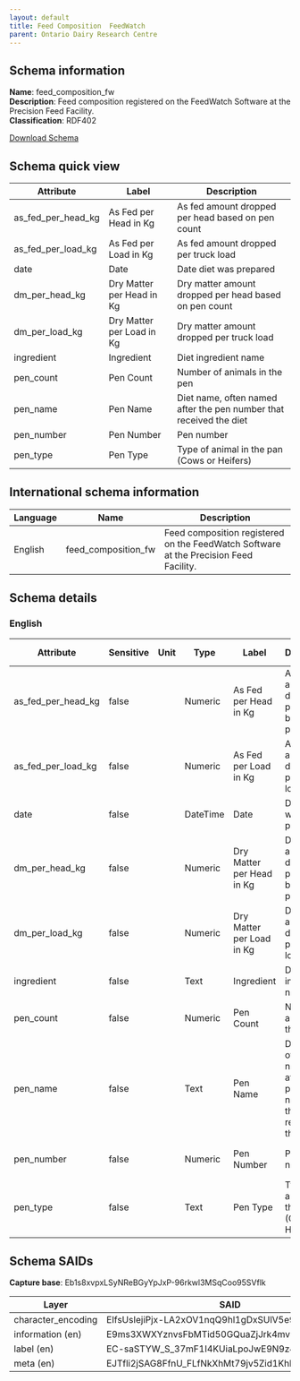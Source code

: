 ```yaml
---
layout: default  
title: Feed Composition  FeedWatch  
parent: Ontario Dairy Research Centre
---
```


## Schema information

**Name**: feed_composition_fw  
**Description**: Feed composition registered on the FeedWatch Software at the Precision Feed Facility.  
**Classification**: RDF402  

[Download Schema](Schema_Feed_Composition_FeedWatch.zip)

## Schema quick view

| Attribute | Label | Description |
| --- | --- | --- |
| as_fed_per_head_kg | As Fed per Head in Kg | As fed amount dropped per head based on pen count |
| as_fed_per_load_kg | As Fed per Load in Kg | As fed amount dropped per truck load |
| date | Date | Date diet was prepared |
| dm_per_head_kg | Dry Matter per Head in Kg | Dry matter amount dropped per head based on pen count |
| dm_per_load_kg | Dry Matter per Load in Kg | Dry matter amount dropped per truck load |
| ingredient | Ingredient | Diet ingredient name |
| pen_count | Pen Count | Number of animals in the pen |
| pen_name | Pen Name | Diet name, often named after the pen number that received the diet |
| pen_number | Pen Number | Pen number |
| pen_type | Pen Type | Type of animal in the pan (Cows or Heifers) |

## International schema information

| Language | Name | Description |
| --- | --- | --- |
| English | feed_composition_fw | Feed composition registered on the FeedWatch Software at the Precision Feed Facility. |

## Schema details

### English

| Attribute | Sensitive | Unit | Type | Label | Description | List | Character encoding |
| --- | --- | --- | --- | --- | --- | --- | --- |
| as_fed_per_head_kg | false |  | Numeric | As Fed per Head in Kg | As fed amount dropped per head based on pen count | Not a list | utf-8 |
| as_fed_per_load_kg | false |  | Numeric | As Fed per Load in Kg | As fed amount dropped per truck load | Not a list | utf-8 |
| date | false |  | DateTime | Date | Date diet was prepared | Not a list | utf-8 |
| dm_per_head_kg | false |  | Numeric | Dry Matter per Head in Kg | Dry matter amount dropped per head based on pen count | Not a list | utf-8 |
| dm_per_load_kg | false |  | Numeric | Dry Matter per Load in Kg | Dry matter amount dropped per truck load | Not a list | utf-8 |
| ingredient | false |  | Text | Ingredient | Diet ingredient name | Not a list | utf-8 |
| pen_count | false |  | Numeric | Pen Count | Number of animals in the pen | Not a list | utf-8 |
| pen_name | false |  | Text | Pen Name | Diet name, often named after the pen number that received the diet | Not a list | utf-8 |
| pen_number | false |  | Numeric | Pen Number | Pen number | Not a list | utf-8 |
| pen_type | false |  | Text | Pen Type | Type of animal in the pan (Cows or Heifers) | Not a list | utf-8 |

## Schema SAIDs

**Capture base**: Eb1s8xvpxLSyNReBGyYpJxP-96rkwl3MSqCoo95SVflk

| Layer | SAID |
| --- | --- |
| character_encoding | EIfsUsIejiPjx-LA2xOV1nqQ9hl1gDxSUlV5e9XWfbOM |
| information (en) | E9ms3XWXYznvsFbMTid50GQuaZjJrk4mvnB0pFY4gG2A |
| label (en) | EC-saSTYW_S_37mF1I4KUiaLpoJwE9N9z4N9FEBFsyBw |
| meta (en) | EJTfli2jSAG8FfnU_FLfNkXhMt79jv5Zid1KhKfEBPa8 |

